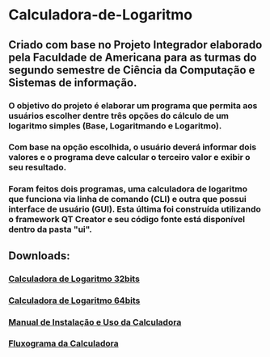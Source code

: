 <h1>Calculadora-de-Logaritmo</h1>

<h2>Criado com base no Projeto Integrador elaborado pela Faculdade de Americana para as turmas do segundo semestre de Ciência da Computação e Sistemas de informação.</h2>

<h3>O objetivo do projeto é elaborar um programa que permita aos usuários escolher dentre três opções do cálculo de um logaritmo simples (Base, Logaritmando e Logaritmo).</h3>

<h3>Com base na opção escolhida, o usuário deverá informar dois valores e o programa deve calcular o terceiro valor e exibir o seu resultado.</h3>

<h3>Foram feitos dois programas, uma calculadora de logaritmo que funciona via linha de comando (CLI) e outra que possui interface de usuário (GUI). Esta última foi construída utilizando o framework QT Creator e seu código fonte está disponível dentro da pasta "ui".</h3>

<h2>Downloads:</h2>

<h3><a href="https://github.com/Tiago0Br/Calculadora_de_Logaritmo/releases/download/v1.0.0/calculadora_de_logaritmo_instalador_32.exe">Calculadora de Logaritmo 32bits</a></h3>

<h3><a href="https://github.com/Tiago0Br/Calculadora_de_Logaritmo/releases/download/v1.0.0/calculadora_de_logaritmo_instalador.exe">Calculadora de Logaritmo 64bits</a></h3>

<h3><a href="https://github.com/Tiago0Br/Calculadora_de_Logaritmo/releases/download/v1.0.0/Manual_calculadora_de_logaritmos.pdf">Manual de Instalação e Uso da Calculadora</a></h3>

<h3><a href="https://github.com/Tiago0Br/Calculadora_de_Logaritmo/releases/download/v1.0.0/Calculadora.de.Logaritmo.pdf">Fluxograma da Calculadora</a></h3>
